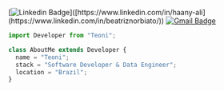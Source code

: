 [![Linkedin Badge](https://img.shields.io/badge/-haanyali-blue?style=flat-square&logo=Linkedin&logoColor=white&link=[https://www.linkedin.com/in/haany-ali](https://www.linkedin.com/in/beatriznorbiato/))]([https://www.linkedin.com/in/haany-ali](https://www.linkedin.com/in/beatriznorbiato/)) [![Gmail Badge](https://img.shields.io/badge/-Email-c14438?style=flat-square&logo=Gmail&logoColor=white&link=mailto:jbn.testoni@gmail.com)](mailto:jbn.testoni@gmail.com) </p>

```js
import Developer from "Teoni";

class AboutMe extends Developer {
  name = "Teoni";
  stack = "Software Developer & Data Engineer";
  location = "Brazil";
}
```

